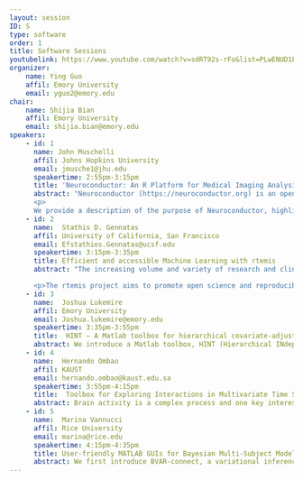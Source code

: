 ```yaml
---
layout: session
ID: S
type: software
order: 1
title: Software Sessions
youtubelink: https://www.youtube.com/watch?v=sdRT92s-rFo&list=PLwENUD1LkzXLXYGi5zItDMJLIxDF01WVw&index=3
organizer:
    name: Ying Guo
    affil: Emory University
    email: yguo2@emory.edu
chair:
    name: Shijia Bian
    affil: Emory University
    email: shijia.bian@emory.edu
speakers:
    - id: 1
      name: John Muschelli
      affil: Johns Hopkins University 
      email: jmusche1@jhu.edu
      speakertime: 2:55pm-3:15pm
      title: 'Neuroconductor: An R Platform for Medical Imaging Analysis'
      abstract: "Neuroconductor (https://neuroconductor.org) is an open-source platform for rapid testing and dissemination of reproducible computational imaging software. The goals of the project are to: 1) provide a centralized repository of R software dedicated to image analysis, 2) disseminate software updates quickly, 3) train a large, diverse community of scientists using detailed tutorials and short courses, 4) increase software quality via automatic and manual quality controls, and 5) promote reproducibility of image data analysis. 
      <p> 
      We provide a description of the purpose of Neuroconductor, highlight packages in this framework, and some imaging analysis examples with real data sets."
    - id: 2
      name:  Stathis D. Gennatas
      affil: University of California, San Francisco
      email: Efstathios.Gennatas@ucsf.edu
      speakertime: 3:15pm-3:35pm
      title: Efficient and accessible Machine Learning with rtemis
      abstract: "The increasing volume and variety of research and clinical biomedical data generated daily is driving up demand for sophisticated quantitative data analysis. rtemis is a comprehensive, open source, machine learning (ML) platform written in R, which grew out of the need to analyze large neuroimaging and cognitive data. It offers a homogenized input/output interface for unsupervised and supervised learning algorithms using a modern object-oriented class system, along with support for powerful static and interactive graphics. It aims to make advanced machine learning analyses highly efficient and accessible to both the expert and novice user alike. It provides low- and high-level functions that replace a very large number of lines of code while allowing control of all parameters of the data analysis pipeline. It offers seamless support for a comprehensive list of learning algorithms implemented in other R packages along with a growing array of novel methods developed on the platform (The Additive Tree, the Hybrid Tree, Conditional Interpretable SuperLearner, Expert-Augmented Machine Learning, and others).

      <p>The rtemis project aims to promote open science and reproducibility. Increasing the efficiency of data analysis pipelines, makes code more compact, easier to share and comprehend, and easier to replicate. Major ongoing research on the rtemis platform includes novel procedures for joint optimization of structured and unstructured data and extension of Expert-Augmented Machine Learning to imaging. Documentation and educational material are available on the project website (https://rtemis.netlify.com).</p>"
    - id: 3
      name:  Joshua Lukemire
      affil: Emory University
      email: Joshua.lukemire@emory.edu
      speakertime: 3:35pm-3:55pm
      title:  HINT – A Matlab toolbox for hierarchical covariate-adjusted independent component analysis of fMRI data
      abstract: We introduce a Matlab toolbox, HINT (Hierarchical INdependent component analysis Toolbox), that provides a hierarchical covariate-adjusted ICA (hc-ICA) for modeling and testing covariate effects and generates model-based estimates of brain networks on both the population- and individual-level. HINT provides a user-friendly Matlab GUI that allows users to easily load images, specify covariate effects, monitor model estimation via an EM algorithm, specify hypothesis tests, and visualize results. HINT also has a command line interface which allows users to conveniently run and reproduce the analysis with a script. We provide a walkthrough of the toolbox features and a demonstration on synthetic data.
    - id: 4
      name:  Hernando Ombao
      affil: KAUST
      email: hernando.ombao@kaust.edu.sa
      speakertime: 3:55pm-4:15pm
      title:  Toolbox for Exploring Interactions in Multivariate Time Series
      abstract: Brain activity is a complex process and one key interest to characterize dependence between various nodes in a brain network. In this talk, we shall present a toolbox eXSD (Exploratory Spectral Dependence) which was developed to study dependence between signals that is driven by common oscillatory activity. This toolbox includes a visualization component and a menu of various dependence measures including coherence, partial coherence, partial directed coherence, dual-frequency coherence, phase-amplitude coupling and spectral causality models. The latter work on phase-amplitude coupling aims to capture potential non-linear interactions between signals. This is joint work with Marco Pinto (KAUST and Oslo Metropolitan University) who is the lead developer of this toolbox.
    - id: 5
      name:  Marina Vannucci
      affil: Rice University
      email: marina@rice.edu
      speakertime: 4:15pm-4:35pm
      title: User-friendly MATLAB GUIs for Bayesian Multi-Subject Modeling of fMRI Data
      abstract: We first introduce BVAR-connect, a variational inference approach to a Bayesian multi-subjectvector autoregressive (VAR) model for inference on effective brain connectivity based on resting statefunctional MRI data. The modeling framework uses a Bayesian variable selection approach that flexibly integrates multi-modal data into the prior construction. The variational inference approach we develop allows scalability of the methods and results in the ability to estimate subject- and group-level brain connectivity networks over whole-brain parcellations of the data. Next, we describe NPBayes-fMRI, a unified, probabilistically coherent non-parametric Bayesian framework for the analysis of task-related fMRI data from multi-subject experiments. The modeling approach is based on a spatio-temporal linear regression model that specifically accounts for the between-subjects heterogeneity in neuronal activity via a spatially informed multi-subject non-parametric variable selection prior. A characteristic feature of the approach is that it results in a clustering of the subjects into subgroups characterized by similar brain responses, while simultaneously producing group-level as well as subject-level activation maps.
---
```

